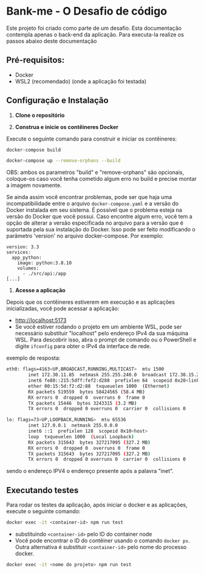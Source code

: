 # Bank-me - O Desafio de código

Este projeto foi criado como parte de um desafio. Esta documentação contempla apenas o back-end da aplicação. Para executa-la realize os passos abaixo deste documentação


## Pré-requisitos:

- Docker
- WSL2 (recomendado) (onde a aplicação foi testada)

## Configuração e Instalação

1. **Clone o repositório**

2. **Construa e inicie os contêineres Docker**

Execute o seguinte comando para construir e iniciar os contêineres:

```bash
docker-compose build
```


```bash
docker-compose up --remove-orphans --build
```

OBS: ambos os parametros "build" e "remove-orphans" são opcionais, coloque-os caso você tenha cometido algum erro no build e precise montar a imagem novamente.

Se ainda assim você encontrar problemas, pode ser que haja uma incompatibilidade entre o arquivo `docker-compose.yaml` e a versão do Docker instalada em seu sistema. É possível que o problema esteja na versão do Docker que você possui. Caso encontre algum erro, você tem a opção de alterar a versão especificada no arquivo para a versão que é suportada pela sua instalação do Docker. Isso pode ser feito modificando o parâmetro 'version' no arquivo docker-compose. Por exemplo:

```
version: 3.3
services:
  app_python:
    image: python:3.8.10
    volumes:
      - ./src/api:/app
[...]
```

1. **Acesse a aplicação**

Depois que os contêineres estiverem em execução e as aplicações inicializadas, você pode acessar a aplicação:
- [http://localhost:5173](http://localhost:5173)
- Se você estiver rodando o projeto em um ambiente WSL, pode ser necessário substituir "localhost" pelo endereço IPv4 da sua máquina WSL. Para descobrir isso, abra o prompt de comando ou o PowerShell e digite `ifconfig` para obter o IPv4 da interface de rede.

exemplo de resposta:
```bash
eth0: flags=4163<UP,BROADCAST,RUNNING,MULTICAST>  mtu 1500
        inet 172.30.11.85  netmask 255.255.240.0  broadcast 172.30.15.255
        inet6 fe80::215:5dff:fef2:d288  prefixlen 64  scopeid 0x20<link>
        ether 00:15:5d:f2:d2:88  txqueuelen 1000  (Ethernet)
        RX packets 519559  bytes 58424565 (58.4 MB)
        RX errors 0  dropped 0  overruns 0  frame 0
        TX packets 15446  bytes 3243315 (3.2 MB)
        TX errors 0  dropped 0 overruns 0  carrier 0  collisions 0

lo: flags=73<UP,LOOPBACK,RUNNING>  mtu 65536
        inet 127.0.0.1  netmask 255.0.0.0
        inet6 ::1  prefixlen 128  scopeid 0x10<host>
        loop  txqueuelen 1000  (Local Loopback)
        RX packets 315643  bytes 327217095 (327.2 MB)
        RX errors 0  dropped 0  overruns 0  frame 0
        TX packets 315643  bytes 327217095 (327.2 MB)
        TX errors 0  dropped 0 overruns 0  carrier 0  collisions 0
```

sendo o endereço IPV4 o endereço presente após a palavra "inet".

## Executando testes

Para rodar os testes da aplicação, após iniciar o docker e as aplicações, execute o seguinte comando: 

```bash
docker exec -it <container-id> npm run test
```
- substituindo `<container-id>` pelo ID do container node
- Você pode encontrar o ID do contêiner usando o comando `docker ps`. Outra alternativa é substituir `<container-id>` pelo nome do processo docker.

```bash
docker exec -it <nome do projeto> npm run test
```